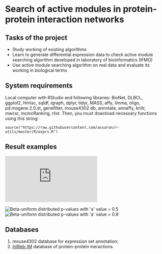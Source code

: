 # Search of active modules in protein-protein interaction networks

## Tasks of the project

* Study working of existing algorithms
* Learn to generate differential expression data to check active module searching algorithm developed in laboratory of bioinformatics (IFMO)
* Use active module searching algorithm on real data and evaluate its working in biological terms

## System requirements

Local computer with RStudio and following libraries:
BioNet, DLBCL, ggplot2, Hmisc, sqldf, igraph, dplyr, tidyr, MASS, affy, limma, oligo, pd.mogene.2.0.st,
genefilter, mouse4302.db, annotate, annaffy, knitr, mwcsr, mcmcRanking, rlist. 
Then, you must download necessary functions using this string:

```source("https://raw.githubusercontent.com/assaron/r-utils/master/R/exprs.R")```

## Result examples

![Active module](https://github.com/flowdel/diff_gene_expression/blob/master/ESC_OKSM_mcmc_last.pdf)


![Beta-uniform distributed p-values with 'a' value = 0.5 ](https://github.com/flowdel/diff_gene_expression/blob/master/0_5_a.png)
![Beta-uniform distributed p-values with 'a' value = 0.8](https://github.com/flowdel/diff_gene_expression/blob/master/0_8_a.png)

## Databases

1. mouse4302 database for expression set annotation;
2. [InWeb-IM](https://omictools.com/inweb-inbiomap-tool) database of protein-protein ineractions.
